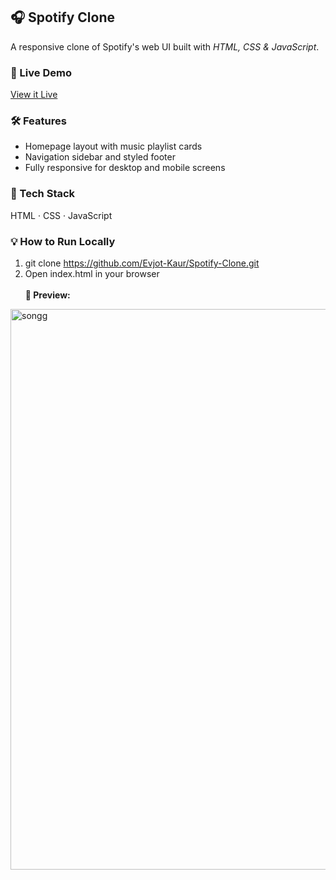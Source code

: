 ## 🎧 Spotify Clone

A responsive clone of Spotify's web UI built with *HTML, CSS & JavaScript*.

### 🚀 Live Demo  
[View it Live](https://evjot-kaur.github.io/Spotify-Clone/)

### 🛠 Features
- Homepage layout with music playlist cards
- Navigation sidebar and styled footer
- Fully responsive for desktop and mobile screens

### 🧰 Tech Stack
HTML · CSS · JavaScript

### 💡 How to Run Locally
1. git clone https://github.com/Evjot-Kaur/Spotify-Clone.git  
2. Open index.html in your browser<br><br>
<b>📸 Preview:</b>
<img width="1902" height="897" alt="songg" src="https://github.com/user-attachments/assets/d2712328-85e4-4ef9-b4f2-a13013b0e56c" />
